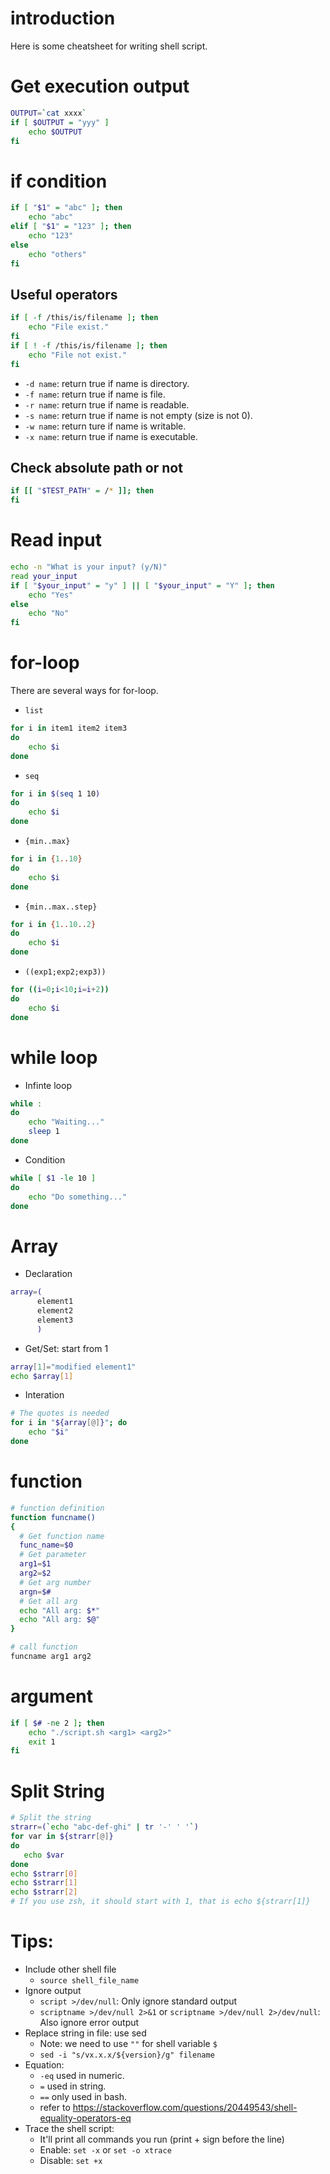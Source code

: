 # introduction

Here is some cheatsheet for writing shell script.

# Get execution output

```sh
OUTPUT=`cat xxxx`
if [ $OUTPUT = "yyy" ]
    echo $OUTPUT
fi
```

# if condition

```sh
if [ "$1" = "abc" ]; then
    echo "abc"
elif [ "$1" = "123" ]; then
    echo "123"
else
    echo "others"
fi
```

## Useful operators

```sh
if [ -f /this/is/filename ]; then
    echo "File exist."
fi
if [ ! -f /this/is/filename ]; then
    echo "File not exist."
fi
```

* `-d name`: return true if name is directory.
* `-f name`: return true if name is file.
* `-r name`: return true if name is readable.
* `-s name`: return true if name is not empty (size is not 0).
* `-w name`: return ture if name is writable.
* `-x name`: return true if name is executable.

## Check absolute path or not

```sh
if [[ "$TEST_PATH" = /* ]]; then
fi
```

# Read input
```bash
echo -n "What is your input? (y/N)"
read your_input
if [ "$your_input" = "y" ] || [ "$your_input" = "Y" ]; then
    echo "Yes"
else
    echo "No"
fi
```

# for-loop

There are several ways for for-loop.

* `list`
```sh
for i in item1 item2 item3
do
    echo $i
done
```
* `seq`
```sh
for i in $(seq 1 10)
do
    echo $i
done
```
* `{min..max}`
```sh
for i in {1..10}
do
    echo $i
done
```
* `{min..max..step}`
```sh
for i in {1..10..2}
do
    echo $i
done
```
* `((exp1;exp2;exp3))`
```sh
for ((i=0;i<10;i=i+2))
do
    echo $i
done
```

# while loop

* Infinte loop
```sh
while :
do
    echo "Waiting..."
    sleep 1
done
```
* Condition
```sh
while [ $1 -le 10 ]
do
    echo "Do something..."
done
```

# Array

* Declaration
```sh
array=(
      element1
      element2
      element3
      )
```
* Get/Set: start from 1
```sh
array[1]="modified element1"
echo $array[1]
```
* Interation
```sh
# The quotes is needed
for i in "${array[@]}"; do
    echo "$i"
done
```

# function

```sh
# function definition
function funcname()
{
  # Get function name
  func_name=$0
  # Get parameter
  arg1=$1
  arg2=$2
  # Get arg number
  argn=$#
  # Get all arg
  echo "All arg: $*"
  echo "All arg: $@"
}

# call function
funcname arg1 arg2
```

# argument

```sh
if [ $# -ne 2 ]; then
    echo "./script.sh <arg1> <arg2>"
    exit 1
fi
```

# Split String

```sh
# Split the string
strarr=(`echo "abc-def-ghi" | tr '-' ' '`)
for var in ${strarr[@]}
do
   echo $var
done
echo $strarr[0]
echo $strarr[1]
echo $strarr[2]
# If you use zsh, it should start with 1, that is echo ${strarr[1]}
```

# Tips:
* Include other shell file
  - `source shell_file_name`
* Ignore output
  - `script >/dev/null`: Only ignore standard output
  - `scriptname >/dev/null 2>&1` or `scriptname >/dev/null 2>/dev/null`: Also ignore error output
* Replace string in file: use sed
  - Note: we need to use `""` for shell variable `$`
  - `sed -i "s/vx.x.x/${version}/g" filename`
* Equation:
  - `-eq` used in numeric.
  - `=` used in string.
  - `==` only used in bash.
  - refer to https://stackoverflow.com/questions/20449543/shell-equality-operators-eq
* Trace the shell script:
  - It'll print all commands you run (print + sign before the line)
  - Enable: `set -x` or `set -o xtrace`
  - Disable: `set +x`
